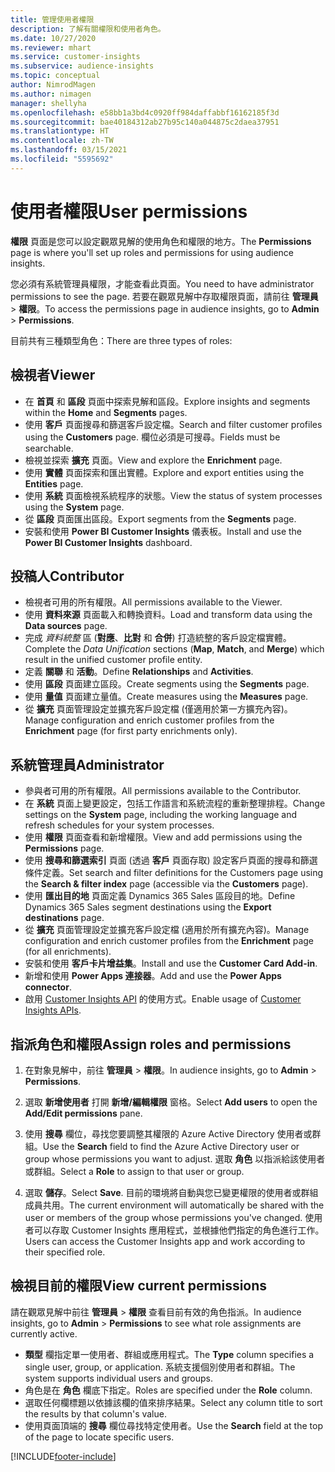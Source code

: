 ```yaml
---
title: 管理使用者權限
description: 了解有關權限和使用者角色。
ms.date: 10/27/2020
ms.reviewer: mhart
ms.service: customer-insights
ms.subservice: audience-insights
ms.topic: conceptual
author: NimrodMagen
ms.author: nimagen
manager: shellyha
ms.openlocfilehash: e58bb1a3bd4c0920ff984daffabbf16162185f3d
ms.sourcegitcommit: bae40184312ab27b95c140a044875c2daea37951
ms.translationtype: HT
ms.contentlocale: zh-TW
ms.lasthandoff: 03/15/2021
ms.locfileid: "5595692"
---
```

# <a name="user-permissions"></a><span data-ttu-id="95d3c-103">使用者權限</span><span class="sxs-lookup"><span data-stu-id="95d3c-103">User permissions</span></span>

<span data-ttu-id="95d3c-104">**權限** 頁面是您可以設定觀眾見解的使用角色和權限的地方。</span><span class="sxs-lookup"><span data-stu-id="95d3c-104">The **Permissions** page is where you'll set up roles and permissions for using audience insights.</span></span>

<span data-ttu-id="95d3c-105">您必須有系統管理員權限，才能查看此頁面。</span><span class="sxs-lookup"><span data-stu-id="95d3c-105">You need to have administrator permissions to see the page.</span></span> <span data-ttu-id="95d3c-106">若要在觀眾見解中存取權限頁面，請前往 **管理員** > **權限**。</span><span class="sxs-lookup"><span data-stu-id="95d3c-106">To access the permissions page in audience insights, go to **Admin** > **Permissions**.</span></span>

<span data-ttu-id="95d3c-107">目前共有三種類型角色：</span><span class="sxs-lookup"><span data-stu-id="95d3c-107">There are three types of roles:</span></span>

## <a name="viewer"></a><span data-ttu-id="95d3c-108">檢視者</span><span class="sxs-lookup"><span data-stu-id="95d3c-108">Viewer</span></span>

- <span data-ttu-id="95d3c-109">在 **首頁** 和 **區段** 頁面中探索見解和區段。</span><span class="sxs-lookup"><span data-stu-id="95d3c-109">Explore insights and segments within the **Home** and **Segments** pages.</span></span>
- <span data-ttu-id="95d3c-110">使用 **客戶** 頁面搜尋和篩選客戶設定檔。</span><span class="sxs-lookup"><span data-stu-id="95d3c-110">Search and filter customer profiles using the **Customers** page.</span></span> <span data-ttu-id="95d3c-111">欄位必須是可搜尋。</span><span class="sxs-lookup"><span data-stu-id="95d3c-111">Fields must be searchable.</span></span>
- <span data-ttu-id="95d3c-112">檢視並探索 **擴充** 頁面。</span><span class="sxs-lookup"><span data-stu-id="95d3c-112">View and explore the **Enrichment** page.</span></span>
- <span data-ttu-id="95d3c-113">使用 **實體** 頁面探索和匯出實體。</span><span class="sxs-lookup"><span data-stu-id="95d3c-113">Explore and export entities using the **Entities** page.</span></span>
- <span data-ttu-id="95d3c-114">使用 **系統** 頁面檢視系統程序的狀態。</span><span class="sxs-lookup"><span data-stu-id="95d3c-114">View the status of system processes  using the **System** page.</span></span>
- <span data-ttu-id="95d3c-115">從 **區段** 頁面匯出區段。</span><span class="sxs-lookup"><span data-stu-id="95d3c-115">Export segments from the **Segments** page.</span></span>
- <span data-ttu-id="95d3c-116">安裝和使用 **Power BI Customer Insights** 儀表板。</span><span class="sxs-lookup"><span data-stu-id="95d3c-116">Install and use the **Power BI Customer Insights** dashboard.</span></span>

## <a name="contributor"></a><span data-ttu-id="95d3c-117">投稿人</span><span class="sxs-lookup"><span data-stu-id="95d3c-117">Contributor</span></span>

- <span data-ttu-id="95d3c-118">檢視者可用的所有權限。</span><span class="sxs-lookup"><span data-stu-id="95d3c-118">All permissions available to the Viewer.</span></span>
- <span data-ttu-id="95d3c-119">使用 **資料來源** 頁面載入和轉換資料。</span><span class="sxs-lookup"><span data-stu-id="95d3c-119">Load and transform data using the **Data sources** page.</span></span>
- <span data-ttu-id="95d3c-120">完成 *資料統整* 區 (**對應**、**比對** 和 **合併**) 打造統整的客戶設定檔實體。</span><span class="sxs-lookup"><span data-stu-id="95d3c-120">Complete the *Data Unification* sections (**Map**, **Match**, and **Merge**) which result in the unified customer profile entity.</span></span>
- <span data-ttu-id="95d3c-121">定義 **關聯** 和 **活動**。</span><span class="sxs-lookup"><span data-stu-id="95d3c-121">Define **Relationships** and **Activities**.</span></span>
- <span data-ttu-id="95d3c-122">使用 **區段** 頁面建立區段。</span><span class="sxs-lookup"><span data-stu-id="95d3c-122">Create segments using the **Segments** page.</span></span>
- <span data-ttu-id="95d3c-123">使用 **量值** 頁面建立量值。</span><span class="sxs-lookup"><span data-stu-id="95d3c-123">Create measures using the **Measures** page.</span></span>
- <span data-ttu-id="95d3c-124">從 **擴充** 頁面管理設定並擴充客戶設定檔 (僅適用於第一方擴充內容)。</span><span class="sxs-lookup"><span data-stu-id="95d3c-124">Manage configuration and enrich customer profiles from the **Enrichment** page (for first party enrichments only).</span></span>

## <a name="administrator"></a><span data-ttu-id="95d3c-125">系統管理員</span><span class="sxs-lookup"><span data-stu-id="95d3c-125">Administrator</span></span>

- <span data-ttu-id="95d3c-126">參與者可用的所有權限。</span><span class="sxs-lookup"><span data-stu-id="95d3c-126">All permissions available to the Contributor.</span></span>
- <span data-ttu-id="95d3c-127">在 **系統** 頁面上變更設定，包括工作語言和系統流程的重新整理排程。</span><span class="sxs-lookup"><span data-stu-id="95d3c-127">Change settings on the **System** page, including the working language and refresh schedules for your system processes.</span></span>
- <span data-ttu-id="95d3c-128">使用 **權限** 頁面查看和新增權限。</span><span class="sxs-lookup"><span data-stu-id="95d3c-128">View and add permissions using the **Permissions** page.</span></span>
- <span data-ttu-id="95d3c-129">使用 **搜尋和篩選索引** 頁面 (透過 **客戶** 頁面存取) 設定客戶頁面的搜尋和篩選條件定義。</span><span class="sxs-lookup"><span data-stu-id="95d3c-129">Set search and filter definitions for the Customers page using the **Search & filter index** page (accessible via the **Customers** page).</span></span>
- <span data-ttu-id="95d3c-130">使用 **匯出目的地** 頁面定義 Dynamics 365 Sales 區段目的地。</span><span class="sxs-lookup"><span data-stu-id="95d3c-130">Define Dynamics 365 Sales segment destinations using the **Export destinations** page.</span></span>
- <span data-ttu-id="95d3c-131">從 **擴充** 頁面管理設定並擴充客戶設定檔 (適用於所有擴充內容)。</span><span class="sxs-lookup"><span data-stu-id="95d3c-131">Manage configuration and enrich customer profiles from the **Enrichment** page (for all enrichments).</span></span>
- <span data-ttu-id="95d3c-132">安裝和使用 **客戶卡片增益集**。</span><span class="sxs-lookup"><span data-stu-id="95d3c-132">Install and use the **Customer Card Add-in**.</span></span>
- <span data-ttu-id="95d3c-133">新增和使用 **Power Apps 連接器**。</span><span class="sxs-lookup"><span data-stu-id="95d3c-133">Add and use the **Power Apps connector**.</span></span>
- <span data-ttu-id="95d3c-134">啟用 [Customer Insights API](apis.md) 的使用方式。</span><span class="sxs-lookup"><span data-stu-id="95d3c-134">Enable usage of [Customer Insights APIs](apis.md).</span></span>

## <a name="assign-roles-and-permissions"></a><span data-ttu-id="95d3c-135">指派角色和權限</span><span class="sxs-lookup"><span data-stu-id="95d3c-135">Assign roles and permissions</span></span>

1. <span data-ttu-id="95d3c-136">在對象見解中，前往 **管理員** > **權限**。</span><span class="sxs-lookup"><span data-stu-id="95d3c-136">In audience insights, go to **Admin** > **Permissions**.</span></span>

1. <span data-ttu-id="95d3c-137">選取 **新增使用者** 打開 **新增/編輯權限** 窗格。</span><span class="sxs-lookup"><span data-stu-id="95d3c-137">Select **Add users** to open the **Add/Edit permissions** pane.</span></span>

1. <span data-ttu-id="95d3c-138">使用 **搜尋** 欄位，尋找您要調整其權限的 Azure Active Directory 使用者或群組。</span><span class="sxs-lookup"><span data-stu-id="95d3c-138">Use the **Search** field to find the Azure Active Directory user or group whose permissions you want to adjust.</span></span> <span data-ttu-id="95d3c-139">選取 **角色** 以指派給該使用者或群組。</span><span class="sxs-lookup"><span data-stu-id="95d3c-139">Select a **Role** to assign to that user or group.</span></span>

1. <span data-ttu-id="95d3c-140">選取 **儲存**。</span><span class="sxs-lookup"><span data-stu-id="95d3c-140">Select **Save**.</span></span> <span data-ttu-id="95d3c-141">目前的環境將自動與您已變更權限的使用者或群組成員共用。</span><span class="sxs-lookup"><span data-stu-id="95d3c-141">The current environment will automatically be shared with the user or members of the group whose permissions you've changed.</span></span> <span data-ttu-id="95d3c-142">使用者可以存取 Customer Insights 應用程式，並根據他們指定的角色進行工作。</span><span class="sxs-lookup"><span data-stu-id="95d3c-142">Users can access the Customer Insights app and work according to their specified role.</span></span>

## <a name="view-current-permissions"></a><span data-ttu-id="95d3c-143">檢視目前的權限</span><span class="sxs-lookup"><span data-stu-id="95d3c-143">View current permissions</span></span>

<span data-ttu-id="95d3c-144">請在觀眾見解中前往 **管理員** > **權限** 查看目前有效的角色指派。</span><span class="sxs-lookup"><span data-stu-id="95d3c-144">In audience insights, go to **Admin** > **Permissions** to see what role assignments are currently active.</span></span>

- <span data-ttu-id="95d3c-145">**類型** 欄指定單一使用者、群組或應用程式。</span><span class="sxs-lookup"><span data-stu-id="95d3c-145">The **Type** column specifies a single user, group, or application.</span></span> <span data-ttu-id="95d3c-146">系統支援個別使用者和群組。</span><span class="sxs-lookup"><span data-stu-id="95d3c-146">The system supports individual users and groups.</span></span>
- <span data-ttu-id="95d3c-147">角色是在 **角色** 欄底下指定。</span><span class="sxs-lookup"><span data-stu-id="95d3c-147">Roles are specified under the **Role** column.</span></span>
- <span data-ttu-id="95d3c-148">選取任何欄標題以依據該欄的值來排序結果。</span><span class="sxs-lookup"><span data-stu-id="95d3c-148">Select any column title to sort the results by that column's value.</span></span>
- <span data-ttu-id="95d3c-149">使用頁面頂端的 **搜尋** 欄位尋找特定使用者。</span><span class="sxs-lookup"><span data-stu-id="95d3c-149">Use the **Search** field at the top of the page to locate specific users.</span></span>


[!INCLUDE[footer-include](../includes/footer-banner.md)]
